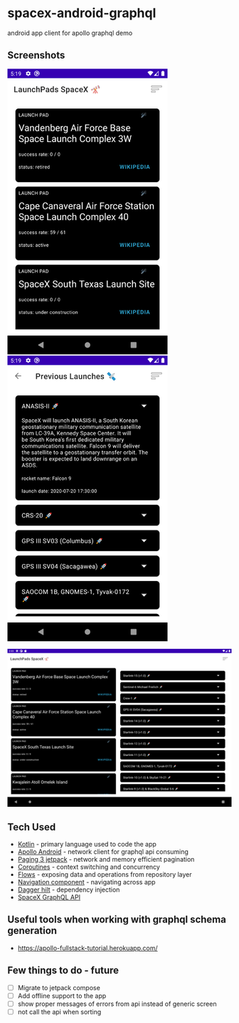 # spacex-android-graphql
android app client for apollo graphql demo 

## Screenshots
<img src="https://raw.githubusercontent.com/prudhvir3ddy/spacex-android-graphql/master/screenshots/ss1.png" width=360 height=640 alt="screenshot-mobile-launchpad" />   <img src="https://raw.githubusercontent.com/prudhvir3ddy/spacex-android-graphql/master/screenshots/ss2.png" width=360 height=640 alt="screenshot-mobile-launches" />

![screenshot-tablet](https://raw.githubusercontent.com/prudhvir3ddy/spacex-android-graphql/master/screenshots/ss3.png)

## Tech Used 
- [Kotlin](kotlinlang.org/) - primary language used to code the app
- [Apollo Android](https://github.com/apollographql/apollo-android) - network client for graphql api consuming
- [Paging 3 jetpack](https://developer.android.com/topic/libraries/architecture/paging/v3-overview) - network and memory efficient pagination
- [Coroutines](https://kotlinlang.org/docs/coroutines-overview.html) - context switching and concurrency
- [Flows](https://kotlinlang.org/docs/flow.html) -  exposing data and operations from repository layer
- [Navigation component](https://developer.android.com/guide/navigation) -  navigating across app
- [Dagger hilt](https://dagger.dev/hilt/) -  dependency injection
- [SpaceX GraphQL API](https://github.com/spacexland/api)

## Useful tools when working with graphql schema generation
- https://apollo-fullstack-tutorial.herokuapp.com/

## Few things to do - future
- [ ] Migrate to jetpack compose
- [ ] Add offline support to the app 
- [ ] show proper messages of errors from api instead of generic screen
- [ ] not call the api when sorting
